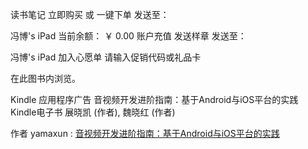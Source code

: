 读书笔记 
立即购买
或
一键下单
发送至：

冯博's iPad
当前余额： ￥ 0.00
账户充值
发送样章
发送至：


冯博's iPad
加入心愿单
请输入促销代码或礼品卡

 在此图书内浏览。

 Kindle 应用程序广告
音视频开发进阶指南：基于Android与iOS平台的实践 Kindle电子书
展晓凯 (作者), 魏晓红 (作者)

作者 
yamaxun : [音视频开发进阶指南：基于Android与iOS平台的实践](https://www.amazon.cn/gp/product/B078PFKS38/ref=oh_aui_d_detailpage_o00_?ie=UTF8&psc=1)